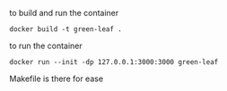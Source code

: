 to build and run the container
```
docker build -t green-leaf .
```

to run the container
```
docker run --init -dp 127.0.0.1:3000:3000 green-leaf
```

Makefile is there for ease